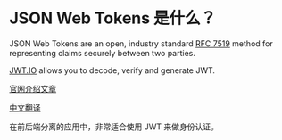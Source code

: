 # JSON Web Tokens 是什么？

JSON Web Tokens are an open, industry standard [RFC 7519](https://tools.ietf.org/html/rfc7519) method for representing claims securely between two parties.

[JWT.IO](https://jwt.io/) allows you to decode, verify and generate JWT.

[官网介绍文章](https://jwt.io/introduction/)

[中文翻译](https://github.com/smilingsun/blog/issues/1)

在前后端分离的应用中，非常适合使用 JWT 来做身份认证。